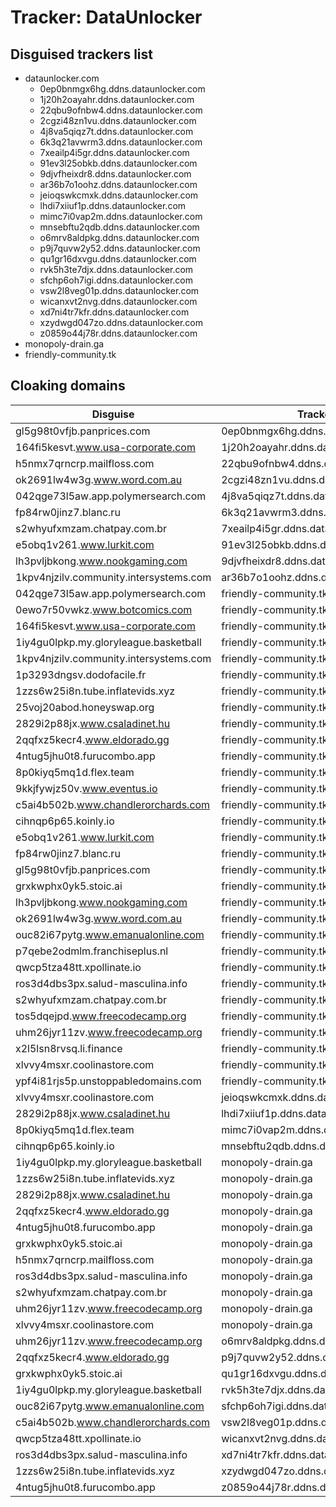 # Tracker: DataUnlocker

## Disguised trackers list

* dataunlocker.com
    * 0ep0bnmgx6hg.ddns.dataunlocker.com
    * 1j20h2oayahr.ddns.dataunlocker.com
    * 22qbu9ofnbw4.ddns.dataunlocker.com
    * 2cgzi48zn1vu.ddns.dataunlocker.com
    * 4j8va5qiqz7t.ddns.dataunlocker.com
    * 6k3q21avwrm3.ddns.dataunlocker.com
    * 7xeailp4i5gr.ddns.dataunlocker.com
    * 91ev3l25obkb.ddns.dataunlocker.com
    * 9djvfheixdr8.ddns.dataunlocker.com
    * ar36b7o1oohz.ddns.dataunlocker.com
    * jeioqswkcmxk.ddns.dataunlocker.com
    * lhdi7xiiuf1p.ddns.dataunlocker.com
    * mimc7i0vap2m.ddns.dataunlocker.com
    * mnsebftu2qdb.ddns.dataunlocker.com
    * o6mrv8aldpkg.ddns.dataunlocker.com
    * p9j7quvw2y52.ddns.dataunlocker.com
    * qu1gr16dxvgu.ddns.dataunlocker.com
    * rvk5h3te7djx.ddns.dataunlocker.com
    * sfchp6oh7igi.ddns.dataunlocker.com
    * vsw2l8veg01p.ddns.dataunlocker.com
    * wicanxvt2nvg.ddns.dataunlocker.com
    * xd7ni4tr7kfr.ddns.dataunlocker.com
    * xzydwgd047zo.ddns.dataunlocker.com
    * z0859o44j78r.ddns.dataunlocker.com
* monopoly-drain.ga
* friendly-community.tk

## Cloaking domains

| Disguise | Tracker |
| ---- | ---- |
| gl5g98t0vfjb.panprices.com | 0ep0bnmgx6hg.ddns.dataunlocker.com |
| 164fi5kesvt.www.usa-corporate.com | 1j20h2oayahr.ddns.dataunlocker.com |
| h5nmx7qrncrp.mailfloss.com | 22qbu9ofnbw4.ddns.dataunlocker.com |
| ok2691lw4w3g.www.word.com.au | 2cgzi48zn1vu.ddns.dataunlocker.com |
| 042qge73l5aw.app.polymersearch.com | 4j8va5qiqz7t.ddns.dataunlocker.com |
| fp84rw0jinz7.blanc.ru | 6k3q21avwrm3.ddns.dataunlocker.com |
| s2whyufxmzam.chatpay.com.br | 7xeailp4i5gr.ddns.dataunlocker.com |
| e5obq1v261.www.lurkit.com | 91ev3l25obkb.ddns.dataunlocker.com |
| lh3pvljbkong.www.nookgaming.com | 9djvfheixdr8.ddns.dataunlocker.com |
| 1kpv4njzilv.community.intersystems.com | ar36b7o1oohz.ddns.dataunlocker.com |
| 042qge73l5aw.app.polymersearch.com | friendly-community.tk |
| 0ewo7r50vwkz.www.botcomics.com | friendly-community.tk |
| 164fi5kesvt.www.usa-corporate.com | friendly-community.tk |
| 1iy4gu0lpkp.my.gloryleague.basketball | friendly-community.tk |
| 1kpv4njzilv.community.intersystems.com | friendly-community.tk |
| 1p3293dngsv.dodofacile.fr | friendly-community.tk |
| 1zzs6w25i8n.tube.inflatevids.xyz | friendly-community.tk |
| 25voj20abod.honeyswap.org | friendly-community.tk |
| 2829i2p88jx.www.csaladinet.hu | friendly-community.tk |
| 2qqfxz5kecr4.www.eldorado.gg | friendly-community.tk |
| 4ntug5jhu0t8.furucombo.app | friendly-community.tk |
| 8p0kiyq5mq1d.flex.team | friendly-community.tk |
| 9kkjfywjz50v.www.eventus.io | friendly-community.tk |
| c5ai4b502b.www.chandlerorchards.com | friendly-community.tk |
| cihnqp6p65.koinly.io | friendly-community.tk |
| e5obq1v261.www.lurkit.com | friendly-community.tk |
| fp84rw0jinz7.blanc.ru | friendly-community.tk |
| gl5g98t0vfjb.panprices.com | friendly-community.tk |
| grxkwphx0yk5.stoic.ai | friendly-community.tk |
| lh3pvljbkong.www.nookgaming.com | friendly-community.tk |
| ok2691lw4w3g.www.word.com.au | friendly-community.tk |
| ouc82i67pytg.www.emanualonline.com | friendly-community.tk |
| p7qebe2odmlm.franchiseplus.nl | friendly-community.tk |
| qwcp5tza48tt.xpollinate.io | friendly-community.tk |
| ros3d4dbs3px.salud-masculina.info | friendly-community.tk |
| s2whyufxmzam.chatpay.com.br | friendly-community.tk |
| tos5dqejpd.www.freecodecamp.org | friendly-community.tk |
| uhm26jyr11zv.www.freecodecamp.org | friendly-community.tk |
| x2l5lsn8rvsq.li.finance | friendly-community.tk |
| xlvvy4msxr.coolinastore.com | friendly-community.tk |
| ypf4i81rjs5p.unstoppabledomains.com | friendly-community.tk |
| xlvvy4msxr.coolinastore.com | jeioqswkcmxk.ddns.dataunlocker.com |
| 2829i2p88jx.www.csaladinet.hu | lhdi7xiiuf1p.ddns.dataunlocker.com |
| 8p0kiyq5mq1d.flex.team | mimc7i0vap2m.ddns.dataunlocker.com |
| cihnqp6p65.koinly.io | mnsebftu2qdb.ddns.dataunlocker.com |
| 1iy4gu0lpkp.my.gloryleague.basketball | monopoly-drain.ga |
| 1zzs6w25i8n.tube.inflatevids.xyz | monopoly-drain.ga |
| 2829i2p88jx.www.csaladinet.hu | monopoly-drain.ga |
| 2qqfxz5kecr4.www.eldorado.gg | monopoly-drain.ga |
| 4ntug5jhu0t8.furucombo.app | monopoly-drain.ga |
| grxkwphx0yk5.stoic.ai | monopoly-drain.ga |
| h5nmx7qrncrp.mailfloss.com | monopoly-drain.ga |
| ros3d4dbs3px.salud-masculina.info | monopoly-drain.ga |
| s2whyufxmzam.chatpay.com.br | monopoly-drain.ga |
| uhm26jyr11zv.www.freecodecamp.org | monopoly-drain.ga |
| xlvvy4msxr.coolinastore.com | monopoly-drain.ga |
| uhm26jyr11zv.www.freecodecamp.org | o6mrv8aldpkg.ddns.dataunlocker.com |
| 2qqfxz5kecr4.www.eldorado.gg | p9j7quvw2y52.ddns.dataunlocker.com |
| grxkwphx0yk5.stoic.ai | qu1gr16dxvgu.ddns.dataunlocker.com |
| 1iy4gu0lpkp.my.gloryleague.basketball | rvk5h3te7djx.ddns.dataunlocker.com |
| ouc82i67pytg.www.emanualonline.com | sfchp6oh7igi.ddns.dataunlocker.com |
| c5ai4b502b.www.chandlerorchards.com | vsw2l8veg01p.ddns.dataunlocker.com |
| qwcp5tza48tt.xpollinate.io | wicanxvt2nvg.ddns.dataunlocker.com |
| ros3d4dbs3px.salud-masculina.info | xd7ni4tr7kfr.ddns.dataunlocker.com |
| 1zzs6w25i8n.tube.inflatevids.xyz | xzydwgd047zo.ddns.dataunlocker.com |
| 4ntug5jhu0t8.furucombo.app | z0859o44j78r.ddns.dataunlocker.com |
